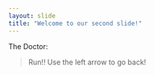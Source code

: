 ```yaml
---
layout: slide
title: "Welcome to our second slide!"
---
```

The Doctor:
> Run!!
Use the left arrow to go back!
